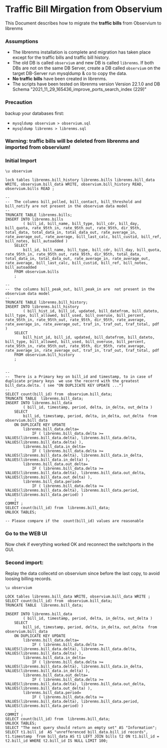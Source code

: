 # Traffic Bill Mirgation from Observium

This Document describes how to migrate the **traffic bills** from Observium to librenms

### Assumptions

* The librenms installation is complete and migration has taken place except for the traffic bills and traffic bill history.
* The old DB is called ``observium`` and new DB is called ``librenms``. If both DBs are not on the same DB Server, create a DB called ``observium`` on the target DB-Server run mysqldump & co to copy the data.
*  **No traffic bills** have been created in librenms.
*  The scripts have been tested on librenms version Version	22.1.0 and DB Schema "2021_11_29_165436_improve_ports_search_index (229)"

### Precaution
backup your databases first:
*  ``mysqldump observium > observium.sql``
*  ``mysqldump librenms > librenms.sql``

### Warning: traffic bills will be deleted from librenms and imported from observium!

### Initial Import

```
\u observium

lock tables librenms.bill_history librenms.bills librenms.bill_data WRITE, observium.bill_data WRITE, observium.bill_history READ, observium.bills READ ;

--  
--  The columns bill_polled, bill_contact, bill_threshold and bill_notify are not present in the observium data model
--   
TRUNCATE TABLE librenms.bills;
INSERT INTO librenms.bills 
        ( bill_id, bill_name, bill_type, bill_cdr, bill_day, bill_quota, rate_95th_in, rate_95th_out, rate_95th, dir_95th, total_data, total_data_in, total_data_out, rate_average_in, rate_average_out, rate_average, bill_last_calc, bill_custid, bill_ref, bill_notes, bill_autoadded ) 
    SELECT 
        bill_id, bill_name, bill_type, bill_cdr, bill_day, bill_quota, rate_95th_in, rate_95th_out, rate_95th, dir_95th, total_data, total_data_in, total_data_out, rate_average_in, rate_average_out, rate_average, bill_last_calc, bill_custid, bill_ref, bill_notes, bill_autoadded  
    FROM observium.bills
    ;
    
--  
--  the columns bill_peak_out, bill_peak_in are  not present in the observium data model
--  
TRUNCATE TABLE librenms.bill_history;
INSERT INTO librenms.bill_history 
        ( bill_hist_id, bill_id, updated, bill_datefrom, bill_dateto, bill_type, bill_allowed, bill_used, bill_overuse, bill_percent, rate_95th_in, rate_95th_out, rate_95th, dir_95th, rate_average, rate_average_in, rate_average_out, traf_in, traf_out, traf_total, pdf )
    SELECT 
        bill_hist_id, bill_id, updated, bill_datefrom, bill_dateto, bill_type, bill_allowed, bill_used, bill_overuse, bill_percent, rate_95th_in, rate_95th_out, rate_95th, dir_95th, rate_average, rate_average_in, rate_average_out, traf_in, traf_out, traf_total, pdf  
    FROM observium.bill_history 
    ;
 

--  
--  There is a Primary key on bill_id and timestamp, to in case of duplicate primary keys  we use the recorrd with the greatest bill_data.delta. ( see "ON DUPLICATE KEY UPDATE ...")
--  
SELECT count(bill_id) from  observium.bill_data;
TRUNCATE TABLE  librenms.bill_data;
INSERT INTO librenms.bill_data 
        ( bill_id, timestamp, period, delta, in_delta, out_delta ) 
    SELECT  
        bill_id, timestamp, period, delta, in_delta, out_delta  from  observium.bill_data  
    ON DUPLICATE KEY UPDATE
        librenms.bill_data.delta=
            IF ( librenms.bill_data.delta >= VALUES(librenms.bill_data.delta), librenms.bill_data.delta, VALUES(librenms.bill_data.delta) ),
        librenms.bill_data.in_delta=
            IF ( librenms.bill_data.delta >= VALUES(librenms.bill_data.delta), librenms.bill_data.in_delta, VALUES(librenms.bill_data.in_delta) ),
        librenms.bill_data.out_delta=
            IF ( librenms.bill_data.delta >= VALUES(librenms.bill_data.delta), librenms.bill_data.out_delta, VALUES(librenms.bill_data.out_delta) ),
        librenms.bill_data.period=
            IF ( librenms.bill_data.delta >= VALUES(librenms.bill_data.delta), librenms.bill_data.period, VALUES(librenms.bill_data.period) )
    ;
COMMIT ;
SELECT count(bill_id) from  librenms.bill_data;
UNLOCK TABLES;

-- Please compare if the  count(bill_id) values are reasonable
```

### Go to the WEB UI

Now  chek if everything worked OK and reconnect the switchports in the GUI.

### Second import:
Replay the data collecetd on observium since before the last copy, to avoid loosing billing records.


```
\u observium

LOCK tables librenms.bill_data WRITE, observium.bill_data WRITE ;
SELECT count(bill_id) from  observium.bill_data;
TRUNCATE TABLE  librenms.bill_data;
 
INSERT INTO librenms.bill_data 
        ( bill_id, timestamp, period, delta, in_delta, out_delta ) 
    SELECT  
        bill_id, timestamp, period, delta, in_delta, out_delta  from  observium.bill_data  
    ON DUPLICATE KEY UPDATE
        librenms.bill_data.delta=
            IF ( librenms.bill_data.delta >= VALUES(librenms.bill_data.delta), librenms.bill_data.delta, VALUES(librenms.bill_data.delta) ),
        librenms.bill_data.in_delta=
            IF ( librenms.bill_data.delta >= VALUES(librenms.bill_data.delta), librenms.bill_data.in_delta, VALUES(librenms.bill_data.in_delta) ),
        librenms.bill_data.out_delta=
            IF ( librenms.bill_data.delta >= VALUES(librenms.bill_data.delta), librenms.bill_data.out_delta, VALUES(librenms.bill_data.out_delta) ),
        librenms.bill_data.period=
            IF ( librenms.bill_data.delta >= VALUES(librenms.bill_data.delta), librenms.bill_data.period, VALUES(librenms.bill_data.period) )
    ;
COMMIT ;
SELECT count(bill_id) from  librenms.bill_data;
UNLOCK TABLES;
SELECT "The next query should return an empty set" AS "Information";
SELECT t1.bill_id  AS "unrefferenced bill_data.bill_id records", t1.timestamp  from bill_data AS t1 LEFT JOIN bills t2 ON t1.bill_id = t2.bill_id WHERE t2.bill_id IS NULL LIMIT 100;
```
